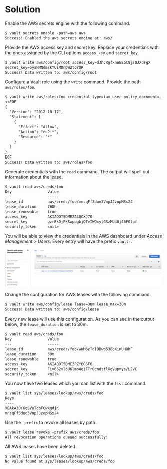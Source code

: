 # Solution

Enable the AWS secrets engine with the following command.

```
$ vault secrets enable -path=aws aws
Success! Enabled the aws secrets engine at: aws/
```

Provide the AWS access key and secret key. Replace your credentials with the ones assigned by the CLI options `access_key` and `secret_key`.

```
$ vault write aws/config/root access_key=dJhcRgfknWEEbC8jsQJXdFgX secret_key=oyaNMNdmskYUiMDnDW2toYQR
Success! Data written to: aws/config/root
```

Configure a Vault role using the `write` command. Provide the path `aws/roles/foo`.

```
$ vault write aws/roles/foo credential_type=iam_user policy_document=-<<EOF
{
  "Version": "2012-10-17",
  "Statement": [
    {
      "Effect": "Allow",
      "Action": "ec2:*",
      "Resource": "*"
    }
  ]
}
EOF
Success! Data written to: aws/roles/foo
```

Generate credentials with the `read` command. The output will spell out information about the lease.

```
$ vault read aws/creds/foo
Key                Value
---                -----
lease_id           aws/creds/foo/mnsqFf3duo3VnpJJzopMSx24
lease_duration     768h
lease_renewable    true
access_key         AKIAQOT5DMEZA3QCXJ7O
secret_key         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
security_token     <nil>
```

You will be able to view the credentials in the AWS dashboard under _Access Management > Users_. Every entry will have the prefix `vault-`.

![aws-users](./imgs/aws-users.png)

Change the configuration for AWS leases with the following command.

```
$ vault write aws/config/lease lease=30m lease_max=30m
Success! Data written to: aws/config/lease
```

Every new lease will use this configuration. As you can see in the output below, the `lease_duration` is set to 30m.

```
$ vault read aws/creds/foo
Key                Value
---                -----
lease_id           aws/creds/foo/wWM6zTdIOBwo538bXinUH8hF
lease_duration     30m
lease_renewable    true
access_key         AKIAQOT5DMEZPZYBGSF6
secret_key         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
security_token     <nil>
```

You now have two leases which you can list with the `list` command.

```
$ vault list sys/leases/lookup/aws/creds/foo
Keys
----
XBAkA3DY6qSVuTcbFCwkgdjK
mnsqFf3duo3VnpJJzopMSx24
```

Use the `-prefix` to revoke all leases by path.

```
$ vault lease revoke -prefix aws/creds/foo
All revocation operations queued successfully!
```

All AWS leases have been deleted.

```
$ vault list sys/leases/lookup/aws/creds/foo
No value found at sys/leases/lookup/aws/creds/foo
```